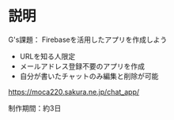 # 説明
G's課題：
Firebaseを活用したアプリを作成しよう  


* URLを知る人限定
* メールアドレス登録不要のアプリを作成
* 自分が書いたチャットのみ編集と削除が可能


https://moca220.sakura.ne.jp/chat_app/

制作期間：約3日  

